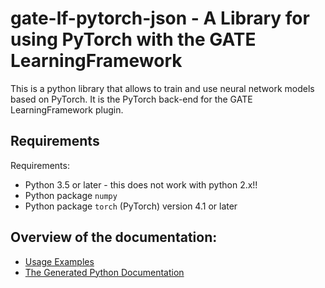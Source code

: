 # gate-lf-pytorch-json - A Library for using PyTorch with the GATE LearningFramework

This is a python library that allows to train and use neural network models based on PyTorch. 
It is the PyTorch back-end for the GATE LearningFramework plugin.

## Requirements

Requirements:
* Python 3.5 or later - this does not work with python 2.x!!
* Python package `numpy`
* Python package `torch`  (PyTorch) version 4.1 or later

## Overview of the documentation:

* [Usage Examples](UsageExamples)
* [The Generated Python Documentation](pythondoc)
